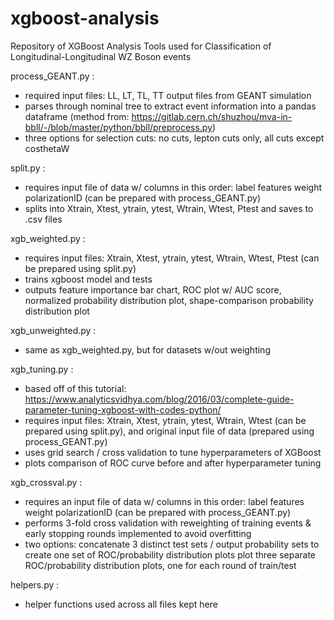 # xgboost-analysis

Repository of XGBoost Analysis Tools used for Classification of Longitudinal-Longitudinal WZ Boson events

process_GEANT.py : 
  - required input files: LL, LT, TL, TT output files from GEANT simulation
  - parses through nominal tree to extract event information into a pandas dataframe (method from: https://gitlab.cern.ch/shuzhou/mva-in-bbll/-/blob/master/python/bbll/preprocess.py)
  - three options for selection cuts: no cuts, lepton cuts only, all cuts except costhetaW

split.py :
  - requires input file of data w/ columns in this order: label features weight polarizationID (can be prepared with process_GEANT.py)
  - splits into Xtrain, Xtest, ytrain, ytest, Wtrain, Wtest, Ptest and saves to .csv files

xgb_weighted.py :
  - requires input files: Xtrain, Xtest, ytrain, ytest, Wtrain, Wtest, Ptest (can be prepared using split.py)
  - trains xgboost model and tests
  - outputs feature importance bar chart, ROC plot w/ AUC score, normalized probability distribution plot, shape-comparison probability distribution plot

xgb_unweighted.py :
  - same as xgb_weighted.py, but for datasets w/out weighting

xgb_tuning.py :
  - based off of this tutorial: https://www.analyticsvidhya.com/blog/2016/03/complete-guide-parameter-tuning-xgboost-with-codes-python/
  - requires input files: Xtrain, Xtest, ytrain, ytest, Wtrain, Wtest (can be prepared using split.py), and original input file of data (prepared using process_GEANT.py)
  - uses grid search / cross validation to tune hyperparameters of XGBoost 
  - plots comparison of ROC curve before and after hyperparameter tuning

xgb_crossval.py :
  - requires an input file of data w/ columns in this order: label features weight polarizationID (can be prepared with process_GEANT.py)
  - performs 3-fold cross validation with reweighting of training events & early stopping rounds implemented to avoid overfitting
  - two options: concatenate 3 distinct test sets / output probability sets to create one set of ROC/probability distribution plots
                 plot three separate ROC/probability distribution plots, one for each round of train/test
           
helpers.py :
  - helper functions used across all files kept here
